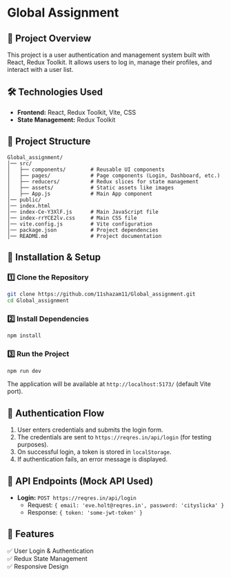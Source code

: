 # Global Assignment

## 🚀 Project Overview
This project is a user authentication and management system built with React, Redux Toolkit. It allows users to log in, manage their profiles, and interact with a user list.

## 🛠️ Technologies Used
- **Frontend:** React, Redux Toolkit, Vite, CSS
- **State Management:** Redux Toolkit

## 📂 Project Structure
```
Global_assignment/
│── src/
│   ├── components/        # Reusable UI components
│   ├── pages/             # Page components (Login, Dashboard, etc.)
│   ├── reducers/          # Redux slices for state management
│   ├── assets/            # Static assets like images
│   ├── App.js             # Main App component
│── public/
│── index.html
│── index-Ce-Y3XlF.js      # Main JavaScript file
│── index-rrYCE2lv.css     # Main CSS file
│── vite.config.js         # Vite configuration
│── package.json           # Project dependencies
│── README.md              # Project documentation
```

## 🔧 Installation & Setup
### 1️⃣ Clone the Repository
```sh
git clone https://github.com/11shazam11/Global_assignment.git
cd Global_assignment
```
### 2️⃣ Install Dependencies
```sh
npm install
```
### 3️⃣ Run the Project
```sh
npm run dev
```
The application will be available at `http://localhost:5173/` (default Vite port).

## 🔑 Authentication Flow
1. User enters credentials and submits the login form.
2. The credentials are sent to `https://reqres.in/api/login` (for testing purposes).
3. On successful login, a token is stored in `localStorage`.
4. If authentication fails, an error message is displayed.

## 📜 API Endpoints (Mock API Used)
- **Login:** `POST https://reqres.in/api/login`
  - Request: `{ email: 'eve.holt@reqres.in', password: 'cityslicka' }`
  - Response: `{ token: 'some-jwt-token' }`

## 📝 Features
✅ User Login & Authentication  
✅ Redux State Management  
✅ Responsive Design  
